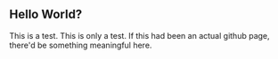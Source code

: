 ## Hello World?

This is a test.  This is only a test.  If this had been an actual github page, there'd be something meaningful here.

